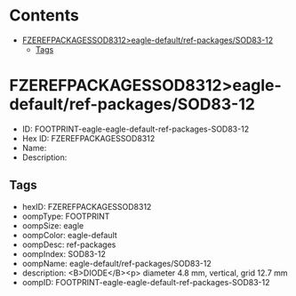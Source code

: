 



Contents
========

* [FZEREFPACKAGESSOD8312>eagle-default/ref-packages/SOD83-12](#fzerefpackagessod8312eagle-defaultref-packagessod83-12)
	* [Tags](#tags)

# FZEREFPACKAGESSOD8312>eagle-default/ref-packages/SOD83-12

- ID: FOOTPRINT-eagle-eagle-default-ref-packages-SOD83-12
- Hex ID: FZEREFPACKAGESSOD8312
- Name: 
- Description: 

## Tags

- hexID: FZEREFPACKAGESSOD8312
- oompType: FOOTPRINT
- oompSize: eagle
- oompColor: eagle-default
- oompDesc: ref-packages
- oompIndex: SOD83-12
- oompName: eagle-default/ref-packages/SOD83-12
- description: &lt;B&gt;DIODE&lt;/B&gt;&lt;p&gt;&#xD;
diameter 4.8 mm, vertical, grid 12.7 mm
- oompID: FOOTPRINT-eagle-eagle-default-ref-packages-SOD83-12
